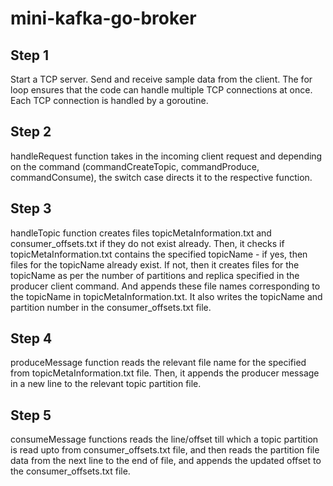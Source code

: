 # mini-kafka-go-broker

## Step 1

Start a TCP server. Send and receive sample data from the client.
The for loop ensures that the code can handle multiple TCP connections at once. Each TCP connection is handled by a goroutine.

## Step 2

handleRequest function takes in the incoming client request and depending on the command (commandCreateTopic, commandProduce, commandConsume), the switch case directs it to the respective function.

## Step 3

handleTopic function creates files topicMetaInformation.txt and consumer_offsets.txt if they do not exist already.
Then, it checks if topicMetaInformation.txt contains the specified topicName - if yes, then files for the topicName already exist. If not, then it creates files for the topicName as per the number of partitions and replica specified in the producer client command. And appends these file names corresponding to the topicName in topicMetaInformation.txt. It also writes the topicName and partition number in the consumer_offsets.txt file.

## Step 4

produceMessage function reads the relevant file name for the specified from topicMetaInformation.txt file. Then, it appends the producer message in a new line to the relevant topic partition file.

## Step 5

consumeMessage functions reads the line/offset till which a topic partition is read upto from consumer_offsets.txt file, and then reads the partition file data from the next line to the end of file, and appends the updated offset to the consumer_offsets.txt file.
